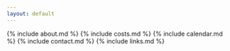 ```yaml
---
layout: default
---
```


<!--
{% include mission_statement.md %}
{% include training_timeline.md %}
{% include logistics.md %}
-->
{% include about.md %}
{% include costs.md %}
{% include calendar.md %}
{% include contact.md %}
{% include links.md %}

